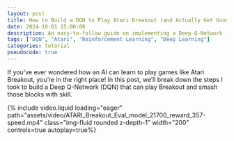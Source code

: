 ```yaml
---
layout: post
title: How to Build a DQN to Play Atari Breakout (and Actually Get Good Results!)
date: 2024-10-01 15:00:00
description: An easy-to-follow guide on implementing a Deep Q-Network (DQN) for Atari Breakout.
tags: ["DQN", "Atari", "Reinforcement Learning", "Deep Learning"]
categories: tutorial
pseudocode: true
---
```


If you’ve ever wondered how an AI can learn to play games like Atari Breakout, you’re in the right place! In this post, we’ll break down the steps I took to build a Deep Q-Network (DQN) that can play Breakout and smash those blocks with skill.

<div class="row mt-3">
    <div class="col-sm mt-3 mt-md-0 d-flex align-items-center justify-content-center" style="height: 100%;">
        {% include video.liquid loading="eager" path="assets/video/ATARI_Breakout_Eval_model_21700_reward_357-speed.mp4" class="img-fluid rounded z-depth-1" width="200" controls=true autoplay=true%}
    </div>
</div>

For a deep dive into the code, feel free to check out my [GitHub repository](https://github.com/francesco-fortunato/DQN-breakout). Let's get started!

---

## The Environment: Atari Breakout

Atari Breakout is a timeless classic where you control a paddle to bounce a ball and break bricks. The objective is straightforward: break all the bricks without letting the ball slip past you. To make our lives easier, we’ll leverage OpenAI Gym, which offers a variety of built-in environments for simulating games. For our project, we’ll be using the BreakoutNoFrameskip-v4 environment.

## The DQN Model: Teaching the Agent to Play

Our DQN model is essentially a neural network that learns to predict the best action to take based on the current game state. In simpler terms, it tries to figure out whether it should move the paddle left, right, or just stay put.

### CNN Architecture: Why Convolutions Are Perfect for Games

For our agent to “see” the game properly, we use a Convolutional Neural Network (CNN). CNNs are amazing for image-based tasks because they can automatically pick out important patterns, like where the ball and bricks are.

Here’s the architecture we used:

<div class="row mt-3">
    <div class="col-sm mt-3 mt-md-0">
        {% include figure.liquid loading="eager" path="assets/img/Network.png" class="img-fluid rounded z-depth-1" %}
    </div>
</div>
<div class="caption">
    CNN Architecture
</div>

That translates in the following code:

```python
def create_q_model():
    # Network defined by the Deepmind paper
    inputs = layers.Input(shape=(84, 84, 4,))

    # Define the first convolutional layer
    # - 32 filters, each 8x8 in size
    # - Stride of 4, meaning the filter moves 4 pixels at a time
    # - ReLU activation function is applied to the output
    layer1 = layers.Conv2D(32, 8, strides=4, activation="relu")(inputs)

    # Define the second convolutional layer
    # - 64 filters, each 4x4 in size
    # - Stride of 2
    # - ReLU activation function
    layer2 = layers.Conv2D(64, 4, strides=2, activation="relu")(layer1)

    # Define the third convolutional layer
    # - 64 filters, each 3x3 in size
    # - Stride of 1
    # - ReLU activation function
    layer3 = layers.Conv2D(64, 3, strides=1, activation="relu")(layer2)

    # Flatten the output from the convolutional layers
    layer4 = layers.Flatten()(layer3)

    # Define a fully connected layer with 512 neurons
    # - ReLU activation function
    layer5 = layers.Dense(512, activation="relu")(layer4)

    # Output layer with num_actions neurons (4 in this case for the Breakout game)
    # - Linear activation function
    action = layers.Dense(num_actions, activation="linear")(layer5)

    return keras.Model(inputs=inputs, outputs=action)
```

Now, you may think: if I have just three moves inside Atari (left, right, still), why are there 4 `num_actions`? Well, the fourth action is needed for starting the game. Once the game has started, we don't want to use that button anymore. For this reason, we use **Atari wrappers** to handle such nuances in the environment.

---

## Atari Breakout Environment Wrappers

To help the agent interact with the environment effectively, we use several **Atari wrappers**. These wrappers preprocess the frames, manage game resets, and handle special cases like losing a life or needing to press "Fire" to start the game. Some of the most important wrappers we use to ensure the game environment includes EpisodicLifeEnv to treat life loss as episode end (we have three lifes), MaxAndSkipEnv to skip unnecessary frames, and FrameStack to maintain temporal continuity by stacking multiple frames.

```python
# Use the Baseline Atari environment because of Deepmind helper functions
env = make_atari_breakout("BreakoutNoFrameskip-v4")
# Warp the frames, grey scale, stake four frame and scale to smaller ratio
env = wrap(env, frame_stack=True, scale=True)
env.seed(seed)
```

---

### Pre-processing of the Images

To ensure our neural network can learn effectively from the game frames, we need to preprocess the images observed in the environment before they are fed into the network.

- **Frame Stacking**: The wrapper stacks multiple frames together (in this case, four frames) to provide the neural network with a sense of motion and temporal continuity. This helps the agent make decisions based on the recent history of observations.

<div class="row mt-3">
    <div class="col-sm mt-3 mt-md-0 d-flex align-items-center justify-content-center" style="height: 100%;">
        {% include figure.liquid loading="eager" path="assets/img/frame_00_delay-0.02s.jpg" class="img-fluid rounded z-depth-1" width="200" %}
    </div>
</div>
<div class="caption">
    With just one frame, it's impossible to tell where the ball is going.
</div>

Below, you can see how stacking four frames together provides a clearer understanding of the ball's movement:

<div class="row mt-3">
    <div class="col-sm mt-3 mt-md-0">
        <div style="display: flex; justify-content: space-around;">
            {% include figure.liquid loading="eager" path="assets/img/frame_00_delay-0.02s.jpg" class="img-fluid rounded z-depth-1" %}
            {% include figure.liquid loading="eager" path="assets/img/frame_01_delay-0.02s.jpg" class="img-fluid rounded z-depth-1" %}
            {% include figure.liquid loading="eager" path="assets/img/frame_02_delay-0.02s.jpg" class="img-fluid rounded z-depth-1" %}
            {% include figure.liquid loading="eager" path="assets/img/frame_03_delay-0.02s.jpg" class="img-fluid rounded z-depth-1" %}
        </div>
    </div>
</div>

<div class="caption">
    With a stack of four frames, we can easily understand where the ball is going.
</div>

- **Grayscale Conversion**: Grayscale conversion helps reduce the computational complexity of the neural network, making it faster to train.

- **Scaling to a Smaller Ratio**: It crops the images to remove unnecessary parts, like the score and other additional information that are not useful for the computation.

Below is the pre-processing flow showcasing the steps:

<div class="row mt-3">
    <div class="col-sm mt-3 mt-md-0">
        <div style="display: flex; justify-content: space-around; align-items: center; height: 100%;">
            <div style="width: 20%; text-align: center;">
                {% include figure.liquid loading="eager" path="assets/img/frame_00_delay-0.02s.jpg" class="img-fluid rounded z-depth-1" %}
                <div class="caption">Original Frame</div>
            </div>
            <div style="width: 20%; text-align: center;">
                {% include figure.liquid loading="eager" path="assets/img/cropped.png" class="img-fluid rounded z-depth-1" %}
                <div class="caption">Cropped Frame</div>
            </div>
            <div style="width: 20%; text-align: center;">
                {% include figure.liquid loading="eager" path="assets/img/grey.png" class="img-fluid rounded z-depth-1" %}
                <div class="caption">Grayscale Frame</div>
            </div>
        </div>
    </div>
</div>

<div class="caption">
    Pre-processing flow: from the original frame to cropped and grayscale versions.
</div>

---

## Training Process

### Exploration-Exploitation Trade-off

In reinforcement learning, agents face the dilemma of whether to explore new actions or exploit known ones to maximize rewards. This **exploration-exploitation trade-off** is crucial for balancing the discovery of potentially better actions and the exploitation of known optimal actions.

We define **$$\epsilon$$** as a function of the number of frames the agent has seen. For the first 50,000 frames, the agent only explores, setting **$$\epsilon = 1$$**. Over the next 1 million frames, **$$\epsilon$$** is linearly decreased to **0.1**, meaning the agent gradually starts to exploit its knowledge more. While DeepMind maintains **$$\epsilon = 0.1$$**, I chose to reduce it to **$$\epsilon = 0.01$$** over the remaining 24 million frames, as suggested by the [OpenAI Baselines for DQN](https://openai.com/research/openai-baselines-dqn) (note that in the accompanying plot, the maximum number of frames is shown as 2 million for demonstration purposes).

<div class="row mt-3">
    <div class="col-sm mt-3 mt-md-0">
        {% include figure.liquid loading="eager" path="assets/img/epsilon.png" class="img-fluid rounded z-depth-1" %}
    </div>
</div>

---

### Configuration Parameters

To kick things off, let’s outline the key configuration parameters that will set the foundation for our training process. These parameters are essential for controlling various aspects of the learning algorithm:

```python
# Configuration parameters for the whole setup
seed = 42
gamma = 0.99  # Discount factor for past rewards
epsilon = 1.0  # Epsilon greedy parameter
epsilon_min = 0.1  # Minimum epsilon greedy parameter
epsilon_final = 0.01  # Minimum epsilon greedy parameter
epsilon_max = 1.0  # Maximum epsilon greedy parameter
epsilon_interval = (
    epsilon_max - epsilon_min
)  # Rate at which to reduce chance of random action being taken
epsilon_interval_2 = (
    epsilon_min - epsilon_final
)  # Rate at which to reduce chance of random action being taken after 1 million frames

# Number of frames to take random action and observe output
epsilon_random_frames = 50000.0   # Number of frames with epsilon set to 1.0
# Number of frames for exploration
epsilon_greedy_frames = 1000000.0 # Number of frames to linearly decay epsilon from 1 to 0.1
epsilon_final_frames = 24000000.0 # Number of frames to linearly decay epsilon from 0.1 to 0.01
```

### Pseudocode

Now, let’s dive into the pseudocode for our Deep Q-learning algorithm with experience replay. This gives us a clear roadmap of the algorithm's structure and flow:

```pseudocode
\begin{algorithm}
\caption{Deep Q-learning with Experience Replay}
\begin{algorithmic}
\STATE Initialize replay memory $$D$$ to capacity $$N$$
\STATE Initialize action-value function $$Q$$ with random weights $$θ$$
\STATE Initialize target action-value function $$Q̂$$ with weights $$θ⁻ = θ$$
\FOR{episode $$= 1$$ \TO $$M$$}
    \STATE Initialize sequence $$s₁ = \{x₁\}$$ and preprocessed sequence $$ϕ₁ = ϕ(s₁)$$
    \FOR{$$t = 1$$ \TO $$T$$}
        \STATE With probability $$ε$$ select a random action $$aₜ$$
        \STATE otherwise select $$aₜ = $$ argmaxₐ$$ Q(ϕ(sₜ), a; θ)$$
        \STATE Execute action $$aₜ$$ in emulator and observe reward $$rₜ$$ and image $$xₜ₊₁$$
        \STATE Set $$sₜ₊₁ = sₜ, aₜ, xₜ₊₁$$ and preprocess $$ϕₜ₊₁ = ϕ(sₜ₊₁)$$
        \STATE Store transition $$(ϕₜ, aₜ, rₜ, ϕₜ₊₁)$$ in $$D$$
        \STATE Sample random minibatch of transitions $$(ϕₕ, aₕ, rₕ, ϕₕ₊₁)$$ from $$D$$
        \STATE Set $$yₕ = rₕ if episode terminates at step h + 1; otherwise rₕ + γ maxₐ Q̂(ϕₕ₊₁, a'; θ⁻)$$
        \STATE Perform a gradient descent step on $$(yₕ - Q(ϕₕ, aₕ; θ))²$$ with respect to the network parameters $$θ$$
        \STATE Every $$C$$ steps, set $$Q̂ = Q$$
    \ENDFOR
\ENDFOR
\end{algorithmic}
\end{algorithm}
```

This pseudocode outlines how we initialize our environment, select actions based on the epsilon-greedy strategy, and manage experiences in the replay buffer. Let's explain how does it works and which are the components we need.

---

### Replay Memory and Other Parameters

One crucial aspect of our training setup is the replay memory. Experiences are stored in a replay buffer, allowing the model to be trained periodically using sampled batches from this buffer. This approach not only helps in maintaining a diverse set of experiences but also stabilizes the learning process.

In the spirit of the DeepMind paper, I've defined a maximum memory size for the buffer, albeit a smaller one due to computational constraints. Using a replay buffer is beneficial because experiences are often highly correlated temporally. Training directly on consecutive experiences can lead to instability and slow convergence. Without this buffer, an agent risks overfitting to recent experiences, which hampers its ability to generalize effectively.

By implementing these configurations and leveraging replay memory, we set our agent up for success in mastering the task at hand.

#### Experience Replay Buffers

One of the foundational techniques in our reinforcement learning setup for implementing the replay memory is the use of experience replay buffers. These buffers store the agent’s experiences, allowing for more effective training by breaking the correlation between consecutive experiences. Below are the key components of our experience replay setup:

```python
# Experience replay buffers
action_history = []
state_history = []
state_next_history = []
rewards_history = []
done_history = []
episode_reward_history = []
batch_size = 32  # Size of batch taken from replay buffer
max_steps_per_episode = 10000

# Maximum replay length
# Note: The Deepmind paper suggests 1,000,000; however, this causes memory issues
max_memory_length = 100000

# Train the model after 4 actions
update_after_actions = 4

# How often to update the target network
update_target_network = 10000

running_reward = 0
episode_count = 0
frame_count = 0
terminal_life_lost = False
```

---

### Huber Loss

One other interesting thing to notice: DeepMind uses the quadratic cost function with error clipping (see page 7 of [Mnih et al. 2015](https://www.nature.com/articles/nature14236/)).

> We also found it helpful to clip the error term from the update [...] to be between -1 and 1. Because the absolute value loss function `$$|x|$$` has a derivative of -1 for all negative values of `$$x$$` and a derivative of 1 for all positive values of `$$x$$`, clipping the squared error to be between -1 and 1 corresponds to using an absolute value loss function for errors outside of the (-1,1) interval. This form of error clipping further improved the stability of the algorithm.

Why does this improve the stability of the algorithm?

> In deep networks or recurrent neural networks, error gradients can accumulate during an update and result in very large gradients. These can lead to large updates to the network weights, resulting in an unstable network. In extreme cases, the values of weights can become so large as to overflow and result in NaN values. [Source](https://machinelearningmastery.com/exploding-gradients-in-neural-networks/)

This so-called **exploding gradient problem** can be avoided to some extent by clipping the gradients to a certain threshold value if they exceed it: _If the true gradient is larger than a critical value \(x\), just assume it is \(x\)._ The derivative of the green curve does not increase (or decrease) for \(x > 1\) (or \(x < -1\)).

Error clipping can be easily implemented in TensorFlow by using the Huber loss function `tf.losses.huber_loss`.

<div class="row mt-3">
    <div class="col-sm mt-3 mt-md-0">
        {% include figure.liquid loading="eager" path="assets/img/huber.png" class="img-fluid rounded z-depth-1" %}
    </div>
</div>

#### Implementing Huber Loss

```python
# Using huber loss for stability
loss_function = keras.losses.Huber()

# In the DeepMind paper, they use RMSProp; however, the Adam optimizer improves training time
optimizer = keras.optimizers.Adam(learning_rate=0.00025, clipnorm=1.0)
```

---

### Q-Values and the Bellman Equation

One of the foundational concepts in reinforcement learning field that shapes how intelligent agents make decisions is the **Bellman equation**. This powerful equation allows agents to evaluate the quality of actions they can take in various states, essentially providing a roadmap for optimal decision-making.

The Bellman equation is expressed as follows:

$$
Q(s, a) = r + \gamma \cdot \max_{a'} Q(s', a')
$$

Let’s break down its components to understand what each term represents:

- **\(Q(s, a)\)**: This is the Q-value for a specific action \(a\) in a given state \(s\). It serves as a crucial indicator of how good an action is in a particular situation, guiding the agent toward better choices.
- **\(r\)**: This term signifies the immediate reward the agent receives after taking action \(a\) in state \(s\). It provides instant feedback from the environment, telling the agent how well it performed.

- **\(\gamma\)**: Known as the discount factor, this parameter ranges between 0 and 1. It helps determine how much importance the agent should give to future rewards compared to immediate ones, fostering a balance between short-term gains and long-term strategies.

- **\(\max\_{a'} Q(s', a')\)**: This part captures the maximum Q-value achievable in the next state \(s'\). It reflects the agent's estimate of the best possible future reward by considering all available actions.

The Bellman equation is a guiding principle for reinforcement learning algorithms, blending theoretical concepts with practical implementations.

#### Additional Consideration in Implementation

In our implementation, we make a slight modification to the Bellman equation to better accommodate the dynamics of the environment:

$$
Q(s, a) = r + \gamma \cdot \max_{a'} Q(s', a') \cdot (1 - \text{done})
$$

Here, the addition of the binary flag \(\text{done}\) indicates whether the episode has terminated after taking the current action. The term \((1 - \text{done})\) acts as a filter, allowing the update of Q-values only when the episode is ongoing. If the episode has ended (\(\text{done} = 1\)), future expected rewards are excluded from the update, as there’s no subsequent state (\(s'\)) to consider.

This adjustment is particularly important in scenarios where the termination of an episode doesn’t signify the end of the learning process. In games like Atari Breakout, losing a life does not mean the game is over; the agent continues to play. The binary flag \(\text{done}\) ensures that Q-values are updated appropriately based on the episodic dynamics, allowing the agent to learn from its experiences even after setbacks.

Let’s illustrate this in simpler terms:

$$
\text{Set } y_j =
\begin{cases}
    r_j & \text{if episode terminates at step } j+1 \\
    r_j + \gamma \max_{a'} Q(s_{j+1}, a'; \theta^-) & \text{otherwise}
\end{cases}
$$

#### Code Representation

In the Python implementation, this concept is reflected in the following line of code:

```python
updated_q_values = rewards_sample + (1 - done_sample) * gamma * tf.reduce_max(future_rewards, axis=1)
```

This line corresponds to our modified Bellman equation, where we effectively update the Q-values during the agent's learning process. By incorporating the discount factor and the done flag, we ensure that our Q-learning approach is both effective and adaptable to the nuances of the environment.

### Training Loop

In the heart of our Deep Q-Learning algorithm lies the training loop, where the agent learns from its interactions with the environment. To set this up effectively, we need to create two models: the **primary model** that will be trained and a **target model** for predicting future rewards. Here’s how we set them up:

```python
# The first model makes the predictions for Q-values which are used to
# make a action.
model = create_q_model()
# Build a target model for the prediction of future rewards.
# The weights of a target model get updated every 10000 steps thus when the
# loss between the Q-values is calculated the target Q-value is stable.
model_target = create_q_model()
```

The target model plays a critical role in mitigating the oscillations and divergence that can occur during training. Instead of using the current model to predict future Q-values, we update the target model’s weights to match those of the training model every 10,000 time steps. This stability is essential for effective learning.

To track the training process and check the results, I decided to implement a script that creates or updates a CSV file containing essential statistics:

```python
csv_filename = "training_stats.csv"
# Check if the CSV file exists
if os.path.exists(csv_filename):
    with open(csv_filename, mode='r') as file:
        # CSV file already exists, read the header
        reader = csv.reader(file)
        header = next(reader)
else:
    # CSV file does not exist, create and write the header
    header = ["Episode", "Total Reward", "Epsilon", "Avg Reward (Last 100)", "Total Frames",
              "Frame Rate", "Model Updates", "Running Reward", "Training Time"]
    with open(csv_filename, mode='w', newline='') as file:
        writer = csv.writer(file)
        writer.writerow(header)
```

### How the Training Loop Works

Now, let’s break down how the training loop operates. At each timestep, the agent selects an action based on the epsilon-greedy strategy, takes a step in the environment, and stores this transition in memory. A random batch of 32 transitions is then sampled from this replay buffer to train the neural network.

For each training sample \((s, a, r, s')\) in the mini-batch, the model is provided with a state (a stack of four frames). Using the next state and the Bellman equation, we derive the targets for our neural network. Specifically, if the next state is a terminal state (meaning the episode has ended), the target is simply the immediate reward \(r\). Otherwise, the Q-value should reflect both the immediate reward and the discounted value of the highest future Q-value.

This approach ensures that when an episode concludes, the next state is not considered in the update, which is facilitated by the `done_sample` array. By using the target network, we stabilize the learning process and avoid oscillations that could lead to divergence.

Here’s how this training loop is implemented in Python:

```python
starting = datetime.datetime.now()
while True:  # Run until solved
    start_time = time.time()
    state = np.array(env.reset())

    current_lives = 5

    episode_reward = 0

    for timestep in range(1, max_steps_per_episode):
        # env.render(); Adding this line would show the attempts
        # of the agent in a pop up window.
        frame_count += 1

        # Use epsilon-greedy for exploration
        if frame_count < epsilon_random_frames or epsilon > np.random.rand(1)[0]:
            # Take random action
            action = np.random.choice(num_actions)
        else:
            # Predict action Q-values
            # From environment state
            state_tensor = tf.convert_to_tensor(state)
            state_tensor = tf.expand_dims(state_tensor, 0)
            action_probs = model(state_tensor, training=False)
            # Take the best action
            action = tf.argmax(action_probs[0]).numpy()

        if frame_count > epsilon_random_frames: # Decay epsilon only after exploring for first 50k frames
            if epsilon > epsilon_min:
                # Decay probability of taking random action
                epsilon -= epsilon_interval / epsilon_greedy_frames
                epsilon = max(epsilon, epsilon_min)
            else:
                # Continue decaying epsilon linearly over the remaining frames
                epsilon -= epsilon_interval_2 / (epsilon_final_frames)
                epsilon = max(epsilon, epsilon_final)


        # Apply the sampled action in our environment
        state_next, reward, done, info = env.step(action)
        state_next = np.array(state_next)

        episode_reward += reward

        # When a life is lost, we save terminal_life_lost = True in the replay memory
        # N.B. We don't modify directly done, since done is already used to break the loop
        num_lives = info['lives']

        if (num_lives < current_lives):
            terminal_life_lost = True
            current_lives = num_lives
        else:
            terminal_life_lost = False

        # Save actions and states in replay buffer
        action_history.append(action)
        state_history.append(state)
        state_next_history.append(state_next)
        done_history.append(terminal_life_lost if not done else done) # If the game is not terminated, if life lost add true, else add done (False or true)
        rewards_history.append(reward)
        state = state_next

        # Update every fourth frame and once batch size is over 32
        if frame_count % update_after_actions == 0 and len(done_history) > batch_size:

            # Get indices of samples for replay buffers
            indices = np.random.choice(range(len(done_history)), size=batch_size)

            # Using list comprehension to sample from replay buffer
            state_sample = np.array([state_history[i] for i in indices])
            state_next_sample = np.array([state_next_history[i] for i in indices])
            rewards_sample = [rewards_history[i] for i in indices]
            action_sample = [action_history[i] for i in indices]
            done_sample = tf.convert_to_tensor(
                [float(done_history[i]) for i in indices]
            ) # turns True into 1.0 and False into 0.0.

            # Build the updated Q-values for the sampled future states
            # Use the target model for stability
            future_rewards = model_target.predict(state_next_sample)
            # Q value = reward + discount factor * expected future reward
            # updated_q_values = rewards_sample + gamma * tf.reduce_max(
            #    future_rewards, axis=1
            # )

            # Our Implementation
            # If the game is over because the agent lost or won, there is no next state and the value is simply the reward

            updated_q_values = rewards_sample + (1 - done_sample) * gamma * tf.reduce_max(future_rewards, axis=1)

            # Create a mask so we only calculate loss on the updated Q-values (If action taken was 1, it create [0,1,0,0])
            masks = tf.one_hot(action_sample, num_actions)

            with tf.GradientTape() as tape:
                # Train the model on the states and updated Q-values
                q_values = model(state_sample)

                #  to the Q-values to get the Q-value for action taken
                q_action = tf.reduce_sum(tf.multiply(q_values, masks), axis=1)
                # Calculate loss between new Q-value and old Q-value
                loss = loss_function(updated_q_values, q_action)

            # Backpropagation
            grads = tape.gradient(loss, model.trainable_variables)
            optimizer.apply_gradients(zip(grads, model.trainable_variables))

        if frame_count % update_target_network == 0:
            # update the the target network with new weights
            model_target.set_weights(model.get_weights())
            # Log details
            template = "running reward: {:.2f} at episode {}, frame count {}"
            print(template.format(running_reward, episode_count, frame_count))

        # Limit the state and reward history
        if len(rewards_history) > max_memory_length:
            del rewards_history[:1]
            del state_history[:1]
            del state_next_history[:1]
            del action_history[:1]
            del done_history[:1]

        if done:
            # print(info)
            break

    # Update running reward to check condition for solving
    episode_reward_history.append(episode_reward)
    if len(episode_reward_history) > 100:
        del episode_reward_history[:1]
    running_reward = np.mean(episode_reward_history)

    # Calculate additional statistics
    avg_reward_last_100 = np.mean(episode_reward_history[-100:])
    frame_rate = frame_count / (time.time() - start_time)
    training_time = time.time() - start_time

    # Append the episode statistics to the CSV file
    with open(csv_filename, mode='a', newline='') as file:
        writer = csv.writer(file)
        writer.writerow([episode_count, episode_reward, epsilon, avg_reward_last_100,
                            frame_count, frame_rate, len(done_history),
                            running_reward, training_time])

    if (episode_count%100 == 0):
        current_time = datetime.datetime.now().strftime("%Y-%m-%d %H:%M:%S")

        print(f"{current_time} - Episode {episode_count} reached. Saving model in saved_models/model_episode_{episode_count}. . .")
        model.save("saved_models/model_episode_{}".format(episode_count))
        current_time = datetime.datetime.now().strftime("%Y-%m-%d %H:%M:%S")
        print(f"{current_time} - Model saved.")
        current_time = datetime.datetime.now().strftime("%Y-%m-%d %H:%M:%S")
        print(f"{current_time} - Saving target model. . .")
        # Save the target model
        model_target.save("saved_models/target_model_episode_{}".format(episode_count))
        current_time = datetime.datetime.now().strftime("%Y-%m-%d %H:%M:%S")
        print(f"{current_time} - Target model saved in saved_models/target_model_episode_{episode_count}.")

    episode_count += 1
    if (num_lives==0):
        template = "running reward: {:.2f} at episode {}, frame count {}"
        print(template.format(running_reward, episode_count, frame_count))

    if running_reward > 40:  # 40 is the avg score of human beings
        print("Solved at episode {}!".format(episode_count))
        episode_count -= 1
        break
```

## Conclusion

Getting Deep Q-Learning to work can be a bit of a pain, right? There are so many little details to tweak, and if you miss one, things just don’t click. Plus, if you’re running experiments on a single GPU (or even without), get ready for those overnight waits! Debugging becomes a slow grind, and it can feel like you’re just spinning your wheels sometimes.

But honestly, it’s been totally worth it. I learned a ton about neural networks and reinforcement learning through all the debugging and fine-tuning. It’s amazing to see the progress your agent makes!

So, give it a shot! Implement your own DQN, tweak it, and watch your AI tackle Atari Breakout. It's a rewarding experience, and who knows? You might just create something impressive.

<div class="row mt-3">
    <div class="col-sm mt-3 mt-md-0 d-flex align-items-center justify-content-center" style="height: 100%;">
        {% include video.liquid loading="eager" path="assets/video/ATARI_Breakout_Eval_model_21700_reward_357-speed.mp4" class="img-fluid rounded z-depth-1" width="200" controls=true autoplay=true%}
    </div>
</div>

If you have any questions or want to share your journey, feel free to contact me. Happy coding, and enjoy the ride!
